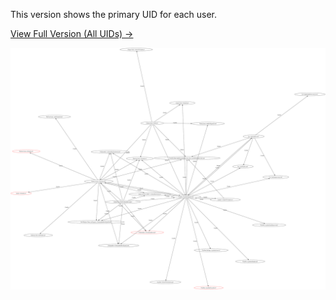 This version shows the primary UID for each user.

[View Full Version (All UIDs) →](index-full.html)

![](./wot.svg)
